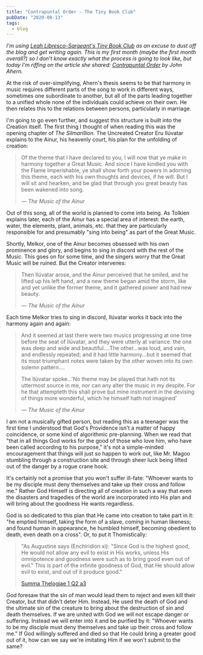 ```yaml
---
title: "Contrapuntal Order - The Tiny Book Club"
pubDate: "2020-08-13"
tags:
  - blog
---
```


_I'm using [Leah Libresco-Sargeant's Tiny Book Club](https://tinybookclub.substack.com/p/our-august-read-contrapuntal-order?utm_campaign=post&utm_medium=email&utm_source=copy) as an excuse to dust off the blog and get writing again. This 
is my first month (maybe the first month overall?) so I don't know exactly what the process is going to look like, but 
today I'm riffing on the article she shared: [Contrapuntal Order](https://www.firstthings.com/article/2020/04/contrapuntal-order) by John Ahern._

At the risk of over-simplifying, Ahern's thesis seems to be that harmony in music requires different parts of the song 
to work in different ways, sometimes one subordinate to another, but all of the parts leading together to a unified 
whole none of the individuals could achieve on their own. He then relates this to the relations between persons, 
particularly in marriage.

I'm going to go even further, and suggest this structure is built into the Creation itself. The first thing I thought 
of when reading this was the opening chapter of _The Silmarillion_. The Uncreated Creator Eru Ilúvatar explains to the 
Ainur, his heavenly court, his plan for the unfolding of creation:

> Of the theme that I have declared to you, I will now that ye make in harmony together a Great Music. And since I have 
> kindled you with the Flame Imperishable, ye shall show forth your powers in adorning this theme, each with his own 
> thoughts and devices, if he will. But I will sit and hearken, and be glad that through you great beauty has been 
> wakened into song.
> 
> _&mdash; The Music of the Ainur_

Out of this song, all of the world is planned to come into being. As Tolkien explains later, each of the Ainur has a 
special area of interest: the earth, water, the elements, plant, animals, etc. that they are particularly responsible 
for and presumably "sing into being" as part of the Great Music.

Shortly, Melkor, one of the Ainur becomes obsessed with his own prominence and glory, and begins to sing in discord 
with the rest of the Music. This goes on for some time, and the singers worry that the Great Music will be ruined. But 
the Creator intervenes:

> Then Ilúvatar arose, and the Ainur perceived that he smiled, and he lifted up his left hand, and a new theme began 
> amid the storm, like and yet unlike the former theme, and it gathered power and had new beauty.
> 
> _&mdash; The Music of the Ainur_

Each time Melkor tries to sing in discord, Ilúvatar works it back into the harmony again and again:

> And it seemed at last there were two musics progressing at one time before the seat of Ilúvatar, and they were 
> utterly at variance. the one was deep and wide and beautiful....The other...was loud, and vain, and endlessly 
> repeated; and it had little harmony...but it seemed that its most triumphant notes were taken by the other woven 
> into its own solemn pattern....
> 
> The Ilúvatar spoke...'No theme may be played that hath not its uttermost source in me, nor can any alter the music in 
> my despite. For he that attempteth this shall prove but mine instrument in the devising of things more wonderful, 
> which he himself hath not imagined'
> 
> _&mdash; The Music of the Ainur_

I am not a musically gifted person, but reading this as a teenager was the first time I understood that God's Providence 
isn't a matter of happy coincidence, or some kind of algorithmic pre-planning. When we read that "that in all things 
God works for the good of those who love him, who have been called according to his purpose," it's not a simple-minded 
encouragement that things will just so happen to work out, like Mr. Magoo stumbling through a construction site and 
through sheer luck being lifted out of the danger by a rogue crane hook.

It's certainly not a promise that you won't suffer ill-fate: "Whoever wants to be my disciple must deny themselves and 
take up their cross and follow me." Rather God Himself is directing all of creation in such a way that even the 
disasters and tragedies of the world are incorporated into His plan and will bring about the goodness He wants 
regardless.

God is so dedicated to this plan that He came into creation to take part in it: "he emptied himself, taking the form of 
a slave, coming in human likeness; and found human in appearance, he humbled himself, becoming obedient to death, even 
death on a cross". Or, to put it Thomistically:

> "As Augustine says (Enchiridion xi): "Since God is the highest good, He would not allow any evil to exist in His 
> works, unless His omnipotence and goodness were such as to bring good even out of evil." This is part of the infinite 
> goodness of God, that He should allow evil to exist, and out of it produce good."
> 
> [Summa Thelogiae 1 Q2 a3](https://www.newadvent.org/summa/1002.htm#article3)

God foresaw that the sin of man would lead them to reject and even kill their Creator, but that didn't deter Him. 
Instead, He used the death of God and the ultimate sin of the creature to bring about the destruction of sin and death 
themselves. If we are united with God we will not escape danger or suffering. Instead we will enter into it and be 
purified by it: "Whoever wants to be my disciple must deny themselves and take up their cross and follow me." If God 
willingly suffered and died so that He could bring a greater good out of it, how can we say we're imitating Him if we 
won't submit to the same?
